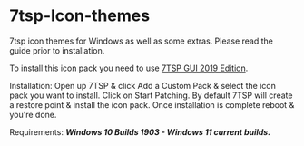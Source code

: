 # 7tsp-Icon-themes

7tsp icon themes for Windows as well as some extras.  Please read the guide prior to installation.

To install this icon pack you need to use [7TSP GUI 2019 Edition](https://www.deviantart.com/devillnside/art/7TSP-GUI-2019-Edition-804769422).

Installation:
Open up 7TSP & click Add a Custom Pack & select the icon pack you want to install.
Click on Start Patching.
By default 7TSP will create a restore point & install the icon pack.
Once installation is complete reboot & you're done.

Requirements:
***Windows 10 Builds 1903 - Windows 11 current builds.***
